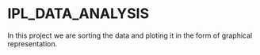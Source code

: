 # IPL_DATA_ANALYSIS
In this project we are sorting the data and ploting it in the form of graphical representation.
